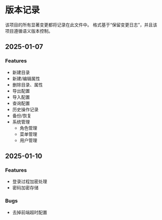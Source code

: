 # 版本记录

该项目的所有显著变更都将记录在此文件中。
格式基于“保留变更日志”，并且该项目遵循语义版本控制。


## 2025-01-07
### Features
- 新建目录
- 新建/编辑属性
- 删除目录、属性
- 导出配置
- 导入配置
- 查询配置
- 历史操作记录
- 备份/恢复
- 系统管理
  - 角色管理
  - 菜单管理
  - 用户管理

## 2025-01-10
### Features
- 登录过程加密处理
- 密码加密存储

### Bugs
- 去掉前端超时配置